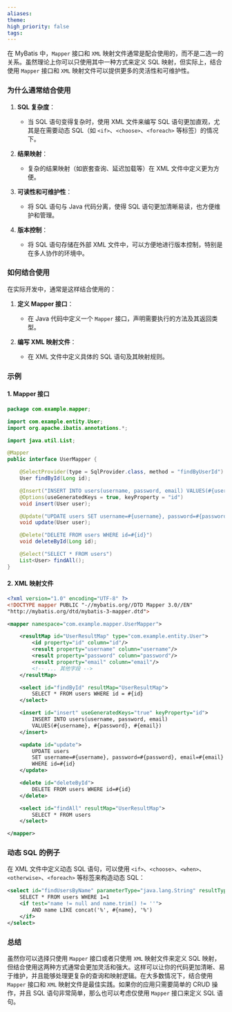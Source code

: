 ```yaml
---
aliases: 
theme: 
high_priority: false
tags:
---
```

在 MyBatis 中，`Mapper` 接口和 `XML` 映射文件通常是配合使用的，而不是二选一的关系。虽然理论上你可以只使用其中一种方式来定义 SQL 映射，但实际上，结合使用 `Mapper` 接口和 `XML` 映射文件可以提供更多的灵活性和可维护性。

### 为什么通常结合使用

1. **SQL 复杂度**：
   - 当 SQL 语句变得复杂时，使用 XML 文件来编写 SQL 语句更加直观，尤其是在需要动态 SQL（如 `<if>`、`<choose>`、`<foreach>` 等标签）的情况下。

2. **结果映射**：
   - 复杂的结果映射（如嵌套查询、延迟加载等）在 XML 文件中定义更为方便。

3. **可读性和可维护性**：
   - 将 SQL 语句与 Java 代码分离，使得 SQL 语句更加清晰易读，也方便维护和管理。

4. **版本控制**：
   - 将 SQL 语句存储在外部 XML 文件中，可以方便地进行版本控制，特别是在多人协作的环境中。

### 如何结合使用

在实际开发中，通常是这样结合使用的：

1. **定义 Mapper 接口**：
   - 在 Java 代码中定义一个 `Mapper` 接口，声明需要执行的方法及其返回类型。

2. **编写 XML 映射文件**：
   - 在 XML 文件中定义具体的 SQL 语句及其映射规则。

### 示例

#### 1. Mapper 接口

```java
package com.example.mapper;

import com.example.entity.User;
import org.apache.ibatis.annotations.*;

import java.util.List;

@Mapper
public interface UserMapper {

    @SelectProvider(type = SqlProvider.class, method = "findByUserId")
    User findById(Long id);

    @Insert("INSERT INTO users(username, password, email) VALUES(#{username}, #{password}, #{email})")
    @Options(useGeneratedKeys = true, keyProperty = "id")
    void insert(User user);

    @Update("UPDATE users SET username=#{username}, password=#{password}, email=#{email} WHERE id=#{id}")
    void update(User user);

    @Delete("DELETE FROM users WHERE id=#{id}")
    void deleteById(Long id);

    @Select("SELECT * FROM users")
    List<User> findAll();
}
```

#### 2. XML 映射文件

```xml
<?xml version="1.0" encoding="UTF-8" ?>
<!DOCTYPE mapper PUBLIC "-//mybatis.org//DTD Mapper 3.0//EN"
"http://mybatis.org/dtd/mybatis-3-mapper.dtd">

<mapper namespace="com.example.mapper.UserMapper">

    <resultMap id="UserResultMap" type="com.example.entity.User">
        <id property="id" column="id"/>
        <result property="username" column="username"/>
        <result property="password" column="password"/>
        <result property="email" column="email"/>
        <!-- ... 其他字段 -->
    </resultMap>

    <select id="findById" resultMap="UserResultMap">
        SELECT * FROM users WHERE id = #{id}
    </select>

    <insert id="insert" useGeneratedKeys="true" keyProperty="id">
        INSERT INTO users(username, password, email)
        VALUES(#{username}, #{password}, #{email})
    </insert>

    <update id="update">
        UPDATE users
        SET username=#{username}, password=#{password}, email=#{email}
        WHERE id=#{id}
    </update>

    <delete id="deleteById">
        DELETE FROM users WHERE id=#{id}
    </delete>

    <select id="findAll" resultMap="UserResultMap">
        SELECT * FROM users
    </select>

</mapper>
```

### 动态 SQL 的例子

在 XML 文件中定义动态 SQL 语句，可以使用 `<if>`、`<choose>`、`<when>`、`<otherwise>`、`<foreach>` 等标签来构造动态 SQL：

```xml
<select id="findUsersByName" parameterType="java.lang.String" resultType="com.example.entity.User">
    SELECT * FROM users WHERE 1=1
    <if test="name != null and name.trim() != ''">
        AND name LIKE concat('%', #{name}, '%')
    </if>
</select>
```

### 总结

虽然你可以选择只使用 `Mapper` 接口或者只使用 `XML` 映射文件来定义 SQL 映射，但结合使用这两种方式通常会更加灵活和强大。这样可以让你的代码更加清晰、易于维护，并且能够处理更复杂的查询和映射逻辑。在大多数情况下，结合使用 `Mapper` 接口和 `XML` 映射文件是最佳实践。如果你的应用只需要简单的 CRUD 操作，并且 SQL 语句非常简单，那么也可以考虑仅使用 `Mapper` 接口来定义 SQL 语句。